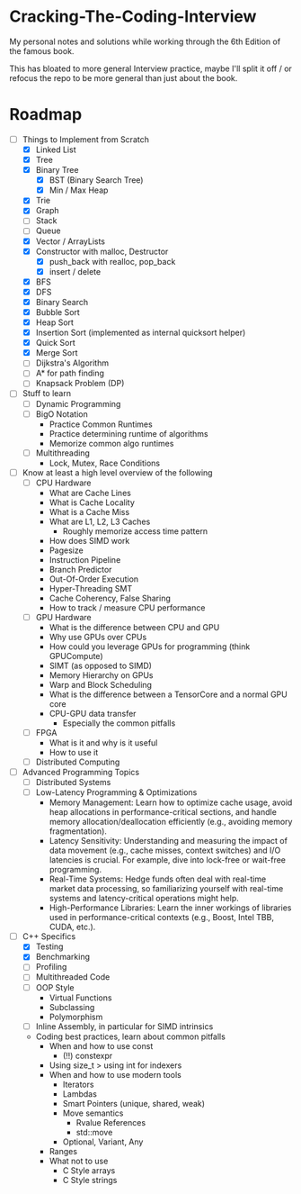 # Cracking-The-Coding-Interview
My personal notes and solutions while working through the 6th Edition of the famous book.

This has bloated to more general Interview practice, maybe I'll split it off / or refocus the repo to
be more general than just about the book.

# Roadmap
* [ ] Things to Implement from Scratch
	* [x] Linked List
	* [x] Tree
	* [x] Binary Tree
		* [x] BST (Binary Search Tree)
		* [x] Min / Max Heap
	* [x] Trie
	* [x] Graph
	* [ ] Stack
	* [ ] Queue
	* [x] Vector / ArrayLists
	 * [x] Constructor with malloc, Destructor
		* [x] push_back with realloc, pop_back
		* [x] insert / delete
	* [x] BFS
	* [x] DFS
	* [x] Binary Search
	* [x] Bubble Sort
	* [x] Heap Sort
	* [x] Insertion Sort (implemented as internal quicksort helper)
	* [x] Quick Sort
	* [x] Merge Sort
	* [ ] Dijkstra's Algorithm
	* [ ] A* for path finding
	* [ ] Knapsack Problem (DP)
* [ ] Stuff to learn
	* [ ] Dynamic Programming
	* [ ] BigO Notation
		* Practice Common Runtimes
		* Practice determining runtime of algorithms
		* Memorize common algo runtimes
	* [ ] Multithreading
		* Lock, Mutex, Race Conditions
* [ ] Know at least a high level overview of the following
	* [ ] CPU Hardware
		* What are Cache Lines
		* What is Cache Locality
		* What is a Cache Miss
		* What are L1, L2, L3 Caches
			* Roughly memorize access time pattern
		* How does SIMD work
		* Pagesize
		* Instruction Pipeline
		* Branch Predictor
		* Out-Of-Order Execution
		* Hyper-Threading SMT
		* Cache Coherency, False Sharing
		* How to track / measure CPU performance
	* [ ] GPU Hardware
		* What is the difference between CPU and GPU
		* Why use GPUs over CPUs
		* How could you leverage GPUs for programming (think GPUCompute)
		* SIMT (as opposed to SIMD)
		* Memory Hierarchy on GPUs
		* Warp and Block Scheduling
		* What is the difference between a TensorCore and a normal GPU core
		* CPU-GPU data transfer
			* Especially the common pitfalls
	* [ ] FPGA
		* What is it and why is it useful
		* How to use it
	* [ ] Distributed Computing
* [ ] Advanced Programming Topics
	* [ ] Distributed Systems
	* [ ] Low-Latency Programming & Optimizations
		* Memory Management: Learn how to optimize cache usage, avoid heap allocations in performance-critical sections, and handle memory allocation/deallocation efficiently (e.g., avoiding memory fragmentation).
		* Latency Sensitivity: Understanding and measuring the impact of data movement (e.g., cache misses, context switches) and I/O latencies is crucial. For example, dive into lock-free or wait-free programming.
		* Real-Time Systems: Hedge funds often deal with real-time market data processing, so familiarizing yourself with real-time systems and latency-critical operations might help.
		* High-Performance Libraries: Learn the inner workings of libraries used in performance-critical contexts (e.g., Boost, Intel TBB, CUDA, etc.).
* [ ] C++ Specifics
	* [x] Testing
	* [x] Benchmarking
	* [ ] Profiling
	* [ ] Multithreaded Code
	* [ ] OOP Style
		* Virtual Functions
		* Subclassing
		* Polymorphism
	* [ ] Inline Assembly, in particular for SIMD intrinsics
	* Coding best practices, learn about common pitfalls
	 	* When and how to use const
			* (!!) constexpr
		* Using size_t > using int for indexers
		* When and how to use modern tools
			* Iterators
			* Lambdas
			* Smart Pointers (unique, shared, weak)
			* Move semantics
				* Rvalue References
				* std::move
			* Optional, Variant, Any
		* Ranges
		* What not to use
			* C Style arrays
			* C Style strings